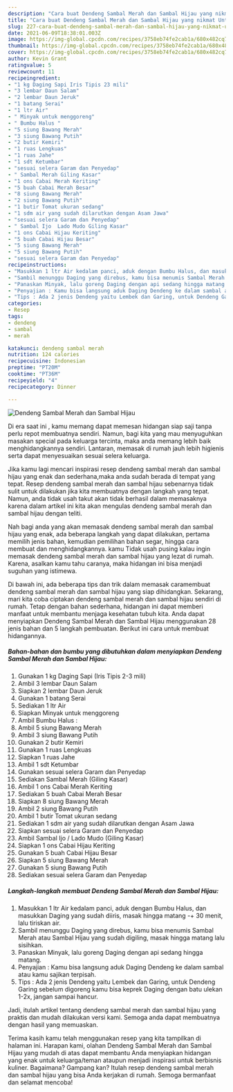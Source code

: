 ```yaml
---
description: "Cara buat Dendeng Sambal Merah dan Sambal Hijau yang nikmat Untuk Jualan"
title: "Cara buat Dendeng Sambal Merah dan Sambal Hijau yang nikmat Untuk Jualan"
slug: 227-cara-buat-dendeng-sambal-merah-dan-sambal-hijau-yang-nikmat-untuk-jualan
date: 2021-06-09T18:38:01.003Z
image: https://img-global.cpcdn.com/recipes/3758eb74fe2cab1a/680x482cq70/dendeng-sambal-merah-dan-sambal-hijau-foto-resep-utama.jpg
thumbnail: https://img-global.cpcdn.com/recipes/3758eb74fe2cab1a/680x482cq70/dendeng-sambal-merah-dan-sambal-hijau-foto-resep-utama.jpg
cover: https://img-global.cpcdn.com/recipes/3758eb74fe2cab1a/680x482cq70/dendeng-sambal-merah-dan-sambal-hijau-foto-resep-utama.jpg
author: Kevin Grant
ratingvalue: 5
reviewcount: 11
recipeingredient:
- "1 kg Daging Sapi Iris Tipis 23 mili"
- "3 lembar Daun Salam"
- "2 lembar Daun Jeruk"
- "1 batang Serai"
- "1 ltr Air"
- " Minyak untuk menggoreng"
- " Bumbu Halus "
- "5 siung Bawang Merah"
- "3 siung Bawang Putih"
- "2 butir Kemiri"
- "1 ruas Lengkuas"
- "1 ruas Jahe"
- "1 sdt Ketumbar"
- "sesuai selera Garam dan Penyedap"
- " Sambal Merah Giling Kasar"
- "1 ons Cabai Merah Keriting"
- "5 buah Cabai Merah Besar"
- "8 siung Bawang Merah"
- "2 siung Bawang Putih"
- "1 butir Tomat ukuran sedang"
- "1 sdm air yang sudah dilarutkan dengan Asam Jawa"
- "sesuai selera Garam dan Penyedap"
- " Sambal Ijo  Lado Mudo Giling Kasar"
- "1 ons Cabai Hijau Keriting"
- "5 buah Cabai Hijau Besar"
- "5 siung Bawang Merah"
- "5 siung Bawang Putih"
- "sesuai selera Garam dan Penyedap"
recipeinstructions:
- "Masukkan 1 ltr Air kedalam panci, aduk dengan Bumbu Halus, dan masukkan Daging yang sudah diiris, masak hingga matang -+ 30 menit, lalu tiriskan air."
- "Sambil menunggu Daging yang direbus, kamu bisa menumis Sambal Merah atau Sambal Hijau yang sudah digiling, masak hingga matang lalu sisihkan."
- "Panaskan Minyak, lalu goreng Daging dengan api sedang hingga matang."
- "Penyajian : Kamu bisa langsung aduk Daging Dendeng ke dalam sambal atau kamu sajikan terpisah."
- "Tips : Ada 2 jenis Dendeng yaitu Lembek dan Garing, untuk Dendeng Garing sebelum digoreng kamu bisa keprek Daging dengan batu ulekan 1-2x, jangan sampai hancur."
categories:
- Resep
tags:
- dendeng
- sambal
- merah

katakunci: dendeng sambal merah 
nutrition: 124 calories
recipecuisine: Indonesian
preptime: "PT20M"
cooktime: "PT36M"
recipeyield: "4"
recipecategory: Dinner

---
```



![Dendeng Sambal Merah dan Sambal Hijau](https://img-global.cpcdn.com/recipes/3758eb74fe2cab1a/680x482cq70/dendeng-sambal-merah-dan-sambal-hijau-foto-resep-utama.jpg)

Di era  saat ini , kamu memang dapat memesan hidangan siap saji tanpa perlu repot membuatnya sendiri. Namun, bagi kita yang mau menyuguhkan masakan special pada keluarga tercinta, maka anda memang lebih baik menghidangkannya sendiri. Lantaran, memasak di rumah jauh lebih higienis serta dapat menyesuaikan sesuai selera keluarga.

Jika kamu lagi mencari inspirasi resep dendeng sambal merah dan sambal hijau yang enak dan sederhana,maka anda sudah berada di tempat yang tepat. Resep dendeng sambal merah dan sambal hijau  sebenarnya tidak sulit untuk dilakukan jika kita membuatnya dengan langkah yang tepat. Namun, anda tidak usah takut akan tidak berhasil dalam memasaknya 
karena dalam artikel ini kita akan mengulas dendeng sambal merah dan sambal hijau dengan teliti.  



Nah bagi anda yang akan memasak dendeng sambal merah dan sambal hijau yang enak, ada beberapa langkah yang dapat dilakukan, pertama memilih jenis bahan, kemudian pemilihan bahan segar, hingga cara membuat dan menghidangkannya. kamu Tidak usah pusing kalau ingin memasak dendeng sambal merah dan sambal hijau yang lezat di rumah. Karena, asalkan kamu  tahu caranya, maka hidangan ini bisa menjadi suguhan yang istimewa.

Di bawah ini, ada beberapa tips dan trik dalam memasak caramembuat dendeng sambal merah dan sambal hijau yang siap dihidangkan. Sekarang, mari kita coba ciptakan dendeng sambal merah dan sambal hijau sendiri di rumah. Tetap dengan bahan sederhana, hidangan ini dapat memberi manfaat untuk membantu menjaga kesehatan tubuh kita. Anda dapat menyiapkan Dendeng Sambal Merah dan Sambal Hijau menggunakan 28 jenis bahan dan 5 langkah pembuatan. Berikut ini cara untuk membuat hidangannya.

<!--inarticleads1-->

##### Bahan-bahan dan bumbu yang dibutuhkan dalam menyiapkan Dendeng Sambal Merah dan Sambal Hijau:

1. Gunakan 1 kg Daging Sapi (Iris Tipis 2-3 mili)
1. Ambil 3 lembar Daun Salam
1. Siapkan 2 lembar Daun Jeruk
1. Gunakan 1 batang Serai
1. Sediakan 1 ltr Air
1. Siapkan  Minyak untuk menggoreng
1. Ambil  Bumbu Halus :
1. Ambil 5 siung Bawang Merah
1. Ambil 3 siung Bawang Putih
1. Gunakan 2 butir Kemiri
1. Gunakan 1 ruas Lengkuas
1. Siapkan 1 ruas Jahe
1. Ambil 1 sdt Ketumbar
1. Gunakan sesuai selera Garam dan Penyedap
1. Sediakan  Sambal Merah (Giling Kasar)
1. Ambil 1 ons Cabai Merah Keriting
1. Sediakan 5 buah Cabai Merah Besar
1. Siapkan 8 siung Bawang Merah
1. Ambil 2 siung Bawang Putih
1. Ambil 1 butir Tomat ukuran sedang
1. Sediakan 1 sdm air yang sudah dilarutkan dengan Asam Jawa
1. Siapkan sesuai selera Garam dan Penyedap
1. Ambil  Sambal Ijo / Lado Mudo (Giling Kasar)
1. Siapkan 1 ons Cabai Hijau Keriting
1. Gunakan 5 buah Cabai Hijau Besar
1. Siapkan 5 siung Bawang Merah
1. Gunakan 5 siung Bawang Putih
1. Sediakan sesuai selera Garam dan Penyedap




<!--inarticleads2-->

##### Langkah-langkah membuat Dendeng Sambal Merah dan Sambal Hijau:

1. Masukkan 1 ltr Air kedalam panci, aduk dengan Bumbu Halus, dan masukkan Daging yang sudah diiris, masak hingga matang -+ 30 menit, lalu tiriskan air.
1. Sambil menunggu Daging yang direbus, kamu bisa menumis Sambal Merah atau Sambal Hijau yang sudah digiling, masak hingga matang lalu sisihkan.
1. Panaskan Minyak, lalu goreng Daging dengan api sedang hingga matang.
1. Penyajian : Kamu bisa langsung aduk Daging Dendeng ke dalam sambal atau kamu sajikan terpisah.
1. Tips : Ada 2 jenis Dendeng yaitu Lembek dan Garing, untuk Dendeng Garing sebelum digoreng kamu bisa keprek Daging dengan batu ulekan 1-2x, jangan sampai hancur.




Jadi, itulah artikel tentang  dendeng sambal merah dan sambal hijau  yang praktis dan mudah dilakukan versi kami. Semoga anda dapat membuatnya dengan hasil yang memuaskan. 

Terima kasih kamu telah menggunakan resep yang kita tampilkan di halaman ini. Harapan kami, olahan  Dendeng Sambal Merah dan Sambal Hijau yang mudah di atas dapat membantu Anda menyiapkan hidangan yang enak untuk keluarga/teman ataupun menjadi inspirasi untuk berbisnis kuliner. Bagaimana? Gampang kan? Itulah resep dendeng sambal merah dan sambal hijau yang bisa Anda kerjakan di rumah. Semoga bermanfaat dan selamat mencoba!

